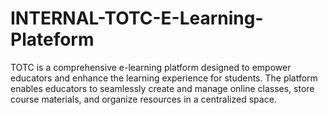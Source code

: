 # INTERNAL-TOTC-E-Learning-Plateform
TOTC is a comprehensive e-learning platform designed to empower educators and enhance the learning experience for students. The platform enables educators to seamlessly create and manage online classes, store course materials, and organize resources in a centralized space.
